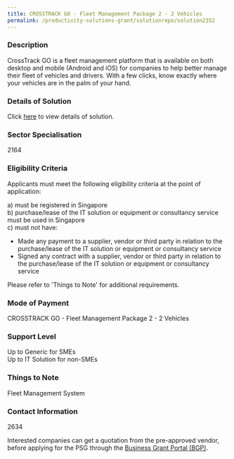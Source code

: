 ```yaml
---
title: CROSSTRACK GO - Fleet Management Package 2 - 2 Vehicles
permalink: /productivity-solutions-grant/solutionrepo/solution2352
---
```


### Description

CrossTrack GO is a fleet management platform that is available on both desktop and mobile (Android and iOS) for companies to help better manage their fleet of vehicles and drivers. With a few clicks, know exactly where your vehicles are in the palm of your hand.

### Details of Solution

Click <a href='CROSSTRACK PTE LTD' target='_blank' rel='noopener'>here</a> to view details of solution.

### Sector Specialisation

 2164 

### Eligibility Criteria

Applicants must meet the following eligibility criteria at the point of application:

a) must be registered in Singapore <br>
b) purchase/lease of the IT solution or equipment or consultancy service must be used in Singapore <br>
c) must not have:
- Made any payment to a supplier, vendor or third party in relation to the purchase/lease of the IT solution or equipment or consultancy service
- Signed any contract with a supplier, vendor or third party in relation to the purchase/lease of the IT solution or equipment or consultancy service

Please refer to 'Things to Note' for additional requirements.

### Mode of Payment
CROSSTRACK GO - Fleet Management Package 2 - 2 Vehicles

### Support Level
Up to Generic for SMEs <br>
Up to IT Solution for non-SMEs

### Things to Note
Fleet Management System

### Contact Information
2634

Interested companies can get a quotation from the pre-approved vendor, before applying for the PSG through the <a target='_blank' rel='noopener' href='https://www.businessgrants.gov.sg/'>Business Grant Portal (BGP)</a>.
